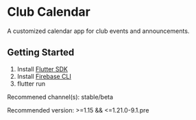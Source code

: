 # Club Calendar

A customized calendar app for club events and announcements.

## Getting Started

1) Install [Flutter SDK](https://flutter.dev/docs/get-started/install)
2) Install [Firebase CLI](https://firebase.google.com/docs/cli)
3) flutter run

Recommened channel(s): stable/beta

Recommended version: >=1.15 && <=1.21.0-9.1.pre
